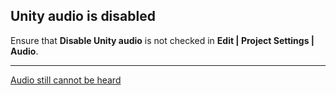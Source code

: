## Unity audio is disabled
Ensure that **Disable Unity audio** is not checked in **Edit | Project Settings | Audio**.

---
[Audio still cannot be heard](System%20Volume.md)